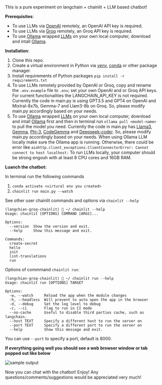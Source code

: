 This is a pure experiment on langchain + chainlit + LLM  based chatbot! 

**Prerequisites**:
* To use LLMs via [OpenAI](https://platform.openai.com/docs/models/overview) remotely, an OpenAI API key is required.
* To use LLMs via [Groq](https://wow.groq.com/) remotely, an Groq API key is required.
* To use [Ollama](https://ollama.com/) wrapped [LLMs](https://ollama.com/library) on your own local computer, download and intall [Ollama](https://ollama.com/download).

**Installation**:
1. Clone this repo. 
2. Create a virtual environment in Python via [venv](https://docs.python.org/3/library/venv.html), [conda](https://conda.io/projects/conda/en/latest/user-guide/getting-started.html) or other package manager.
3. Install requirements of Python packages
```pip install -r requirements.txt```
4. To use LLMs remotely provided by OpenAI or Groq, copy and rename the ```.env.example``` file to ```.env```; set your own OpenAI and or Groq API keys. For current functionalities the LANGCHAIN_API_KEY is not required. Currently the code in main.py is using GPT3.5 and GPT4 on OpenAI and Mixtral-8x7b, Gemma-7 and Llam3-8b on Groq. So, please modify main.py accordingly based on your needs.
5. To use [Ollama](https://ollama.com/) wrapped [LLMs](https://ollama.com/library) on your own local computer, download and intall [Ollama](https://ollama.com/download) first and then in terminal run ```ollama pull <model-name>``` to pull the model you need. Currently the code in main.py has [Llama3](https://ollama.com/library/llama3), [Gemma](https://ollama.com/library/gemma), [Phi-3](https://ollama.com/library/phi3), [CodeGemma](https://ollama.com/library/codegemma) and [Deepseek-coder](https://ollama.com/library/deepseek-coder). So, please modify main.py accordingly based on your needs. When using Ollama LLM locally make sure the Ollama app is running. Otherwise, there could be error like ```aiohttp.client_exceptions.ClientConnectorError: Cannot connect to host localhost:``` To run LLMs locally, your computer should be strong engouh with at least 8 CPU cores and 16GB RAM.
   
**Luanch the chatbot:**

In terminal run the following commands
1. ```conda activate <virtural env you created>```
2. ```chainlit run main.py --watch```
   
See other user chainlit commands and options via ```chainlit --help```
```
(langchian-groq-chainlit)  ~/ chainlit --help
Usage: chainlit [OPTIONS] COMMAND [ARGS]...

Options:
  --version  Show the version and exit.
  --help     Show this message and exit.

Commands:
  create-secret
  hello
  init
  lint-translations
  run
```
Options of commmand ```chainlit run```:
```
(langchian-groq-chainlit)  ~/ chainlit run --help
Usage: chainlit run [OPTIONS] TARGET

Options:
  -w, --watch     Reload the app when the module changes
  -h, --headless  Will prevent to auto open the app in the browser
  -d, --debug     Set the log level to debug
  -c, --ci        Flag to run in CI mode
  --no-cache      Useful to disable third parties cache, such as langchain.
  --host TEXT     Specify a different host to run the server on
  --port TEXT     Specify a different port to run the server on
  --help          Show this message and exit.
```
You can use ```--port``` to specify a port, default is 8000. 

**If everything going well you should see a web browser window or tab popped out like below**

![sample output](sample.png)

Now you can chat with the chatbot! Enjoy! Any questions/comments/suggestions would be appreciated very much!